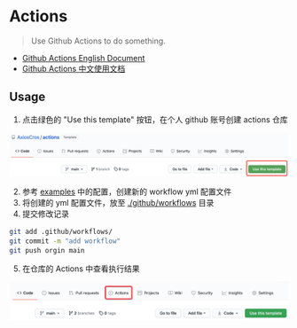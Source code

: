 # Actions

> Use Github Actions to do something.

- [Github Actions English Document](https://docs.github.com/en/actions)
- [Github Actions 中文使用文档](https://docs.github.com/cn/actions)

## Usage

1. 点击绿色的 "Use this template" 按钮，在个人 github 账号创建 actions 仓库

![](./assets/use-template.png)

2. 参考 [examples](./exmples/) 中的配置，创建新的 workflow yml 配置文件
3. 将创建的 yml 配置文件，放至 [./github/workflows](.github/workflows/) 目录
4. 提交修改记录

```bash
git add .github/workflows/
git commit -m "add workflow"
git push orgin main
```

5. 在仓库的 Actions 中查看执行结果

![](./assets/view-actions.jpg)
